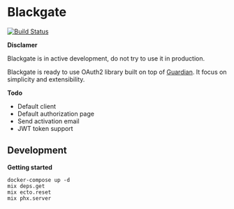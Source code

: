 # Blackgate

[![Build Status](https://travis-ci.org/derniercri/blackgate.svg?branch=master)](https://travis-ci.org/derniercri/blackgate)

__Disclamer__

Blackgate is in active development, do not try to use it in production.

Blackgate is ready to use OAuth2 library built on top of [Guardian](https://github.com/ueberauth/guardian). It focus on simplicity and extensibility.

__Todo__

- Default client
- Default authorization page
- Send activation email
- JWT token support

## Development

__Getting started__

```
docker-compose up -d
mix deps.get
mix ecto.reset
mix phx.server
```